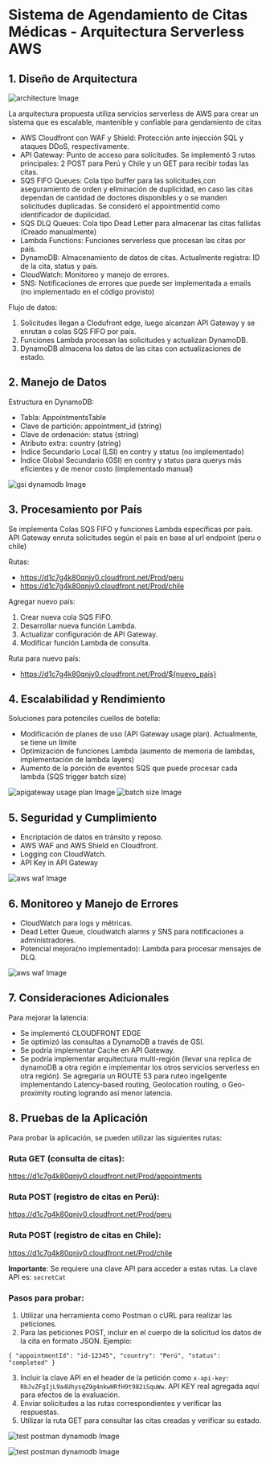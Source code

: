 # Sistema de Agendamiento de Citas Médicas - Arquitectura Serverless AWS

## 1. Diseño de Arquitectura

![architecture Image](support-image-readme/appointment-challenge.drawio.png)

La arquitectura propuesta utiliza servicios serverless de AWS para crear un sistema que es escalable, mantenible y confiable para gendamiento de citas

- AWS Cloudfront con WAF y Shield: Protección ante injección SQL y ataques DDoS, respectivamente.
- API Gateway: Punto de acceso para solicitudes. Se implementó 3 rutas principales: 2 POST para Perú y Chile y un GET para recibir todas las citas.
- SQS FIFO Queues: Cola tipo buffer para las solicitudes,con aseguramiento de orden y eliminación de duplicidad, en caso las citas dependan de cantidad de doctores disponibles y o se manden solicitudes duplicadas. Se consideró el appointmentId como identificador de duplicidad.
- SQS DLQ Queues: Cola tipo Dead Letter para almacenar las citas fallidas (Creado manualmente)
- Lambda Functions: Funciones serverless que procesan las citas por país.
- DynamoDB: Almacenamiento de datos de citas. Actualmente registra: ID de la cita, status y país.
- CloudWatch: Monitoreo y manejo de errores.
- SNS: Notificaciones de errores que puede ser implementada a emails (no implementado en el código provisto)

Flujo de datos:

1. Solicitudes llegan a Clodufront edge, luego alcanzan API Gateway y se enrutan a colas SQS FIFO por país.
2. Funciones Lambda procesan las solicitudes y actualizan DynamoDB.
3. DynamoDB almacena los datos de las citas con actualizaciones de estado.

## 2. Manejo de Datos

Estructura en DynamoDB:

- Tabla: AppointmentsTable
- Clave de partición: appointment_id (string)
- Clave de ordenación: status (string)
- Atributo extra: country (string)
- Índice Secundario Local (LSI) en contry y status (no implementado)
- Índice Global Secundario (GSI) en contry y status para querys más eficientes y de menor costo (implementado manual)

![gsi dynamodb Image](support-image-readme/country-status-index.png)

## 3. Procesamiento por País

Se implementa Colas SQS FIFO y funciones Lambda específicas por país.
API Gateway enruta solicitudes según el país en base al url endpoint (peru o chile)

Rutas:

- https://d1c7g4k80qnjy0.cloudfront.net/Prod/peru
- https://d1c7g4k80qnjy0.cloudfront.net/Prod/chile

Agregar nuevo país:

1. Crear nueva cola SQS FIFO.
2. Desarrollar nueva función Lambda.
3. Actualizar configuración de API Gateway.
4. Modificar función Lambda de consulta.

Ruta para nuevo país:

- https://d1c7g4k80qnjy0.cloudfront.net/Prod/${nuevo_pais}

## 4. Escalabilidad y Rendimiento

Soluciones para potenciles cuellos de botella:

- Modificación de planes de uso (API Gateway usage plan). Actualmente, se tiene un límite
- Optimización de funciones Lambda (aumento de memoria de lambdas, implementación de lambda layers)
- Aumento de la porción de eventos SQS que puede procesar cada lambda (SQS trigger batch size)

![apigateway usage plan Image](support-image-readme/api-gateway-usage-plan.png)
![batch size Image](support-image-readme/batch-processing-sqs-lambda.png)

## 5. Seguridad y Cumplimiento

- Encriptación de datos en tránsito y reposo.
- AWS WAF and AWS Shield en Cloudfront.
- Logging con CloudWatch.
- API Key in API Gateway

![aws waf Image](support-image-readme/aws-waf.png)

## 6. Monitoreo y Manejo de Errores

- CloudWatch para logs y métricas.
- Dead Letter Queue, cloudwatch alarms y SNS para notificaciones a administradores.
- Potencial mejora(no implementado): Lambda para procesar mensajes de DLQ.

![aws waf Image](support-image-readme/dead-letter-queue-implemented.png)

## 7. Consideraciones Adicionales

Para mejorar la latencia:

- Se implementó CLOUDFRONT EDGE
- Se optimizó las consultas a DynamoDB a través de GSI.
- Se podría implementar Cache en API Gateway.
- Se podría implementar arquitectura multi-región (llevar una replica de dynamoDB a otra región e implementar los otros servicios serverless en otra región).
  Se agregaría un ROUTE 53 para ruteo ingeligente implementando Latency-based routing, Geolocation routing, o Geo-proximity routing logrando así menor latencia.

## 8. Pruebas de la Aplicación

Para probar la aplicación, se pueden utilizar las siguientes rutas:

### Ruta GET (consulta de citas):

https://d1c7g4k80qnjy0.cloudfront.net/Prod/appointments

### Ruta POST (registro de citas en Perú):

https://d1c7g4k80qnjy0.cloudfront.net/Prod/peru

### Ruta POST (registro de citas en Chile):

https://d1c7g4k80qnjy0.cloudfront.net/Prod/chile

**Importante**: Se requiere una clave API para acceder a estas rutas. La clave API es: `secretCat`

### Pasos para probar:

1. Utilizar una herramienta como Postman o cURL para realizar las peticiones.
2. Para las peticiones POST, incluir en el cuerpo de la solicitud los datos de la cita en formato JSON. Ejemplo:

`{
  "appointmentId": "id-12345",
  "country": "Perú",
  "status": "completed"
}`

3. Incluir la clave API en el header de la petición como `x-api-key: RbJvZFgIjL9a4UhysqZ9g4nkwHRfH9t982iSquWw`. API KEY real agregada aquí para efectos de la evaluación.
4. Enviar solicitudes a las rutas correspondientes y verificar las respuestas.
5. Utilizar la ruta GET para consultar las citas creadas y verificar su estado.

![test postman dynamodb Image](support-image-readme/test-postman-appointment-peru.png)

![test postman dynamodb Image](support-image-readme/test-postman-dynamodb.png)
